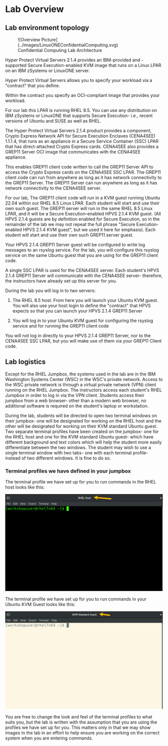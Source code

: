 # Lab Overview

## Lab environment topology

<figure markdown>
  ![Overview Picture](../images/LinuxONEConfidentialComputing.svg)
  <figcaption>Confidential Computing Lab Architecture</figcaption>
</figure>

Hyper Protect Virtual Servers 2.1.4 provides an IBM-provided and -supported Secure Execution-enabled KVM image that runs on a Linux LPAR on an IBM zSystems or LinuxONE server. 

Hyper Protect Virtual Servers allows you to specify your workload via a "contract" that you define. 

Within the contract you specify an OCI-compliant image that provides your workload.

For our lab this LPAR is running RHEL 8.5.  You can use any distribution on IBM zSystems or LinuxONE that supports Secure Execution- i.e., recent versions of Ubuntu and SUSE as well as RHEL.

The Hyper Protect Virtual Servers 2.1.4 product provides a component, Crypto Express Network API for Secure Execution Enclaves (CENA4SEE) 1.1.1.4, that runs as an appliance in a Secure Service Container (SSC) LPAR that has direct-attached Crypto Express cards.  CENA4SEE also provides a GREP11 Server OCI image that communicates with the CENA4SEE appliance. 

This enables GREP11 client code written to call the GREP11 Server API to  access the Crypto Express cards on the CENA4SEE SSC LPAR.
The GREP11 client code can run from anywhere as long as it has network connectivity to the GREP11 Server.  The GREP11 Server can run anywhere as long as it has network connectivity to the CENA4SEE server.

For our lab, The GREP11 client code will run in a KVM guest running Ubuntu 22.04 within our RHEL 8.5 Linux LPAR. Each student will start and use their own such guest.
The GREP11 server will run in the same RHEL 8.5 Linux LPAR, and it will be a Secure Execution-enabled HPVS 2.1.4 KVM guest.  (All HPVS 2.1.4 guests are by definition enabled for Secure Execution, so in the remainder of the lab we may not repeat the full phrase "Secure Execution-enabled HPVS 2.1.4 KVM guest", but we used it here for emphasis). Each student will start and use their own such GREP11 server guest. 

Your HPVS 2.1.4 GREP11 Server guest will be configured to write log messages to an _rsyslog_ service.  For the lab, you will configure this rsyslog service on the same Ubuntu guest that you are using for the GREP11 client code.

A single SSC LPAR is used for the CENA4SEE server. Each student's HPVS 2.1.4 GREP11 Server will communicate with the CENA4SEE server- therefore, the instructors have already set up this server for you.

During the lab you will log in to two servers: 

1. The RHEL 8.5 host.  From here you will launch your Ubuntu KVM guest. You will also use your host login to define the "contract" that HPVS expects so that you can launch your HPVS 2.1.4 GREP11 Server

2. You will log in to your Ubuntu KVM guest for configuring the rsyslog service and for running the GREP11 client code

You will not log in directly to your HPVS 2.1.4 GREP11 Server, nor to the CENA4SEE SSC LPAR, but you will make use of them via your GREP11 Client code.

## Lab logistics

Except for the RHEL Jumpbox, the systems used in the lab are in the IBM Washington Systems Center (WSC) in the WSC's private network. Access to the WSC private network is through a virtual private network (VPN) client running on the RHEL Jumpbox.  The instructors access each student's RHEL Jumpbox in order to log in via the VPN client.  Students access their jumpbox from a web browser- other than a modern web browser, no additional software is required on the student's laptop or workstation.

During the lab, students will be directed to open two terminal windows on their jumpbox- one will be designated for working on the RHEL host and the other will be designated for working on their KVM standard Ubuntu guest. Two separate terminal profiles have been created on the jumpbox- one for the RHEL host and one for the KVM standard Ubuntu guest- which have different background and text colors which will help the student more easily differentiate between the two windows.  The student may wish to use a single terminal window with two tabs- one with each terminal profile- instead of two different windows.  It is fine to do so.

### Terminal profiles we have defined in your jumpbox

The terminal profile we have set up for you to run commands in the RHEL host looks like this:

<img src="../images/RHELHost.png" />

The terminal profile we have set up for you to run commands in your Ubuntu KVM Guest looks like this:
 
<img src="../images/KVMGuest.png"/>

You are free to change the look and feel of the terminal profiles to what suits you, but the lab is written with the assumption that you are using the profiles we have set up for you.  This matters only in that we may show images in the lab in an effort to help ensure you are working on the correct system when you are entering commands.
